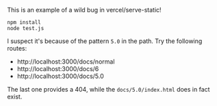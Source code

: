 This is an example of a wild bug in vercel/serve-static!

```
npm install
node test.js
```

I suspect it's because of the pattern `5.0` in the path.  Try the following routes:
- http://localhost:3000/docs/normal
- http://localhost:3000/docs/6
- http://localhost:3000/docs/5.0

The last one provides a 404, while the `docs/5.0/index.html` does in fact exist.
